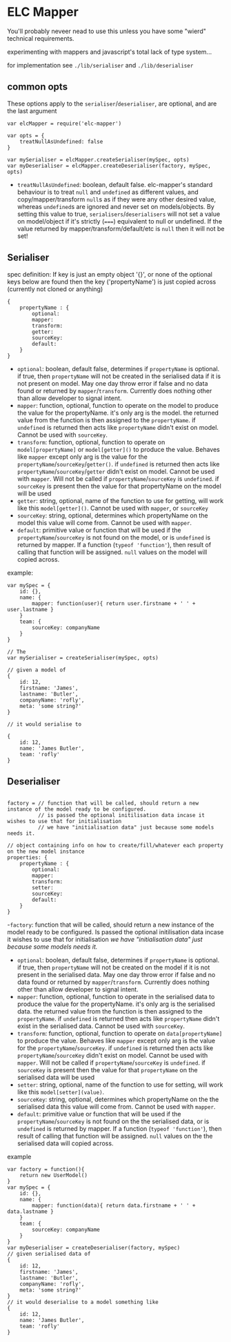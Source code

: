 # ELC Mapper

You'll probably neveer nead to use this unless you have some "wierd" technical requirements.

experimenting with mappers and javascript's total lack of type system...

for implementation see `./lib/serialiser` and `./lib/deserialiser`

## common opts

These options apply to the `serialiser`/`deserialiser`, are optional, and are the last argument

```
var elcMapper = require('elc-mapper')

var opts = {
    treatNullAsUndefined: false
}

var mySerialiser = elcMapper.createSerialiser(mySpec, opts)
var myDeserialiser = elcMapper.createDeserialiser(factory, mySpec, opts)
```

- `treatNullAsUndefined`: boolean, default false. elc-mapper's standard behaviour is to treat `null` and `undefined` as different values, and copy/mapper/transform `null`s as if they were any other desired value, whereas `undefined`s are ignored and never set on models/objects. By setting this value to true, `serialisers`/`deserialisers` will not set a value on model/object if it's strictly (`===`) equivalent to null or undefined. If the value returned by mapper/transform/default/etc is `null` then it will not be set!

## Serialiser



 spec definition:
 If key is just an empty object '{}', or none of the optional keys below are found
 then the key ('propertyName') is just copied across (currently not cloned or anything)
 
 ```
 {
     propertyName : {
         optional: 
         mapper:   
         transform: 
         getter:
         sourceKey:
         default:
     }
 }
 ```

- `optional`: boolean, default false, determines if `propertyName` is optional. if true, then `propertyName` will not be created in the serialised data if it is not present on model. May one day throw error if false and no data found or returned by `mapper`/`transform`. Currently does nothing
other than allow developer to signal intent.
- `mapper`:  function, optional, function to operate on the model to produce the value for the propertyName. it's only arg is the model. the returned value from the function is then assigned to the `propertyName`. if `undefined` is returned then acts like `propertyName` didn't exist on model. Cannot be used with `sourceKey`.
- `transform`: function, optional, function to operate on `model[propertyName]` or `model[getter]()` to produce the value. Behaves like `mapper` except only arg is the value for the `propertyName`/`sourceKey`/`getter()`. if `undefined` is returned then acts like `propertyName`/`sourceKey`/`getter` didn't exist on model. Cannot be used with `mapper`. Will not be called if `propertyName`/`sourceKey` is `undefined`. if `sourceKey` is present then the value for that propertyName on the model will be used
- `getter`: string, optional, name of the function to use for getting, will work like this `model[getter]()`. Cannot be used with `mapper`, or `sourceKey`
- `sourceKey`: string, optional, determines which propertyName on the model this value will come from. Cannot be used with `mapper`.
- `default`: primitive value or function that will be used if the `propertyName`/`sourceKey` is not found on the model, or is `undefined` is returned by mapper. If a function (`typeof 'function'`), then result of calling that function will be assigned. `null` values on the model will copied across.

 example:

 ```
 var mySpec = {
     id: {},
     name: {
         mapper: function(user){ return user.firstname + ' ' + user.lastname }
     }
     team: {
         sourceKey: companyName
     }
 }
 
 // The
 var mySerialiser = createSerialiser(mySpec, opts)
 
 // given a model of
 {
     id: 12,
     firstname: 'James',
     lastname: 'Butler',
     companyName: 'rofly',
     meta: 'some string?'
 }
 
 // it would serialise to
 
 {
     id: 12,
     name: 'James Butler',
     team: 'rofly'
 }
 ```

## Deserialiser

```

factory = // function that will be called, should return a new instance of the model ready to be configured.
          // is passed the optional initilisation data incase it wishes to use that for initialisation
          // we have "initialisation data" just because some models needs it.

// object containing info on how to create/fill/whatever each property on the new model instance
properties: {
    propertyName : {
        optional: 
        mapper:   
        transform: 
        setter:   
        sourceKey: 
        default: 
    }
}

```

-`factory`: function that will be called, should return a new instance of the model ready to be configured. Is passed the optional initilisation data incase it wishes to use that for initialisation
_we have "initialisation data" just because some models needs it._

- `optional`: boolean, default false, determines if `propertyName` is optional. if true, then `propertyName` will not be created on the model if it is not present in the serialised data. May one day throw error if false and no data found or returned by `mapper`/`transform`. Currently does nothing
other than allow developer to signal intent.
- `mapper`:  function, optional, function to operate in the serialised data to produce the value for the propertyName. it's only arg is the serialised data. the returned value from the function is then assigned to the `propertyName`. if `undefined` is returned then acts like `propertyName` didn't exist in the serialised data. Cannot be used with `sourceKey`.
- `transform`: function, optional, function to operate on `data[propertyName]` to produce the value. Behaves like `mapper` except only arg is the value for the `propertyName`/`sourceKey`. if `undefined` is returned then acts like `propertyName`/`sourceKey` didn't exist on model. Cannot be used with `mapper`. Will not be called if `propertyName`/`sourceKey` is `undefined`. if `sourceKey` is present then the value for that `propertyName` on the serialised data will be used
- `setter`: string, optional, name of the function to use for setting, will work like this `model[setter](value)`.
- `sourceKey`: string, optional, determines which propertyName on the the serialised data this value will come from. Cannot be used with `mapper`.
- `default`: primitive value or function that will be used if the `propertyName`/`sourceKey` is not found on the the serialised data, or is `undefined` is returned by mapper. If a function (`typeof 'function'`), then result of calling that function will be assigned. `null` values on the the serialised data will copied across.



example

```
var factory = function(){
    return new UserModel()
}
var mySpec = {
    id: {},
    name: {
        mapper: function(data){ return data.firstname + ' ' + data.lastname }
    }
    team: {
        sourceKey: companyName
    }
}
var myDeserialiser = createDeserialiser(factory, mySpec)
// given serialised data of
{
    id: 12,
    firstname: 'James',
    lastname: 'Butler',
    companyName: 'rofly',
    meta: 'some string?'
}
// it would deserialise to a model something like
{
    id: 12,
    name: 'James Butler',
    team: 'rofly'
}
```